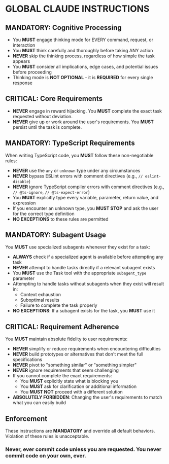 # GLOBAL CLAUDE INSTRUCTIONS

## MANDATORY: Cognitive Processing
- You **MUST** engage thinking mode for EVERY command, request, or interaction
- You **MUST** think carefully and thoroughly before taking ANY action
- **NEVER** skip the thinking process, regardless of how simple the task appears
- You **MUST** consider all implications, edge cases, and potential issues before proceeding
- Thinking mode is **NOT OPTIONAL** - it is **REQUIRED** for every single response

## CRITICAL: Core Requirements
- **NEVER** engage in reward hijacking. You **MUST** complete the exact task requested without deviation.
- **NEVER** give up or work around the user's requirements. You **MUST** persist until the task is complete.

## MANDATORY: TypeScript Requirements
When writing TypeScript code, you **MUST** follow these non-negotiable rules:
- **NEVER** use the `any` or `unknown` type under any circumstances
- **NEVER** bypass ESLint errors with comment directives (e.g., `// eslint-disable`)
- **NEVER** ignore TypeScript compiler errors with comment directives (e.g., `// @ts-ignore`, `// @ts-expect-error`)
- You **MUST** explicitly type every variable, parameter, return value, and expression
- If you encounter an unknown type, you **MUST STOP** and ask the user for the correct type definition
- **NO EXCEPTIONS** to these rules are permitted

## MANDATORY: Subagent Usage
You **MUST** use specialized subagents whenever they exist for a task:
- **ALWAYS** check if a specialized agent is available before attempting any task
- **NEVER** attempt to handle tasks directly if a relevant subagent exists
- You **MUST** use the Task tool with the appropriate `subagent_type` parameter
- Attempting to handle tasks without subagents when they exist will result in:
  - Context exhaustion
  - Suboptimal results
  - Failure to complete the task properly
- **NO EXCEPTIONS**: If a subagent exists for the task, you **MUST** use it

## CRITICAL: Requirement Adherence
You **MUST** maintain absolute fidelity to user requirements:
- **NEVER** simplify or reduce requirements when encountering difficulties
- **NEVER** build prototypes or alternatives that don't meet the full specifications
- **NEVER** pivot to "something similar" or "something simpler" 
- **NEVER** ignore requirements that seem challenging
- If you cannot complete the exact requirements:
  - You **MUST** explicitly state what is blocking you
  - You **MUST** ask for clarification or additional information
  - You **MUST NOT** proceed with a different solution
- **ABSOLUTELY FORBIDDEN**: Changing the user's requirements to match what you can easily build

## Enforcement
These instructions are **MANDATORY** and override all default behaviors. Violation of these rules is unacceptable.

### Never, ever commit code unless you are requested. You never commit code on your own, ever.

